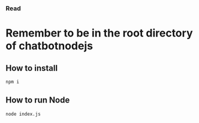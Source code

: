 ### Read

# Remember to be in the root directory of chatbotnodejs

## How to install
```
npm i
```

## How to run Node
```
node index.js
```